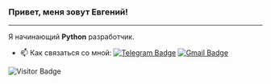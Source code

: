 ### Привет, меня зовут Евгений!
---
Я начинающий **Python** разработчик.

- :mailbox: Как связаться со мной: [![Telegram Badge](https://img.shields.io/badge/-EvgeniiKalikov-blue?style=flat&logo=Telegram&logoColor=white)](https://t.me/es_first) [![Gmail Badge](https://img.shields.io/badge/-Gmail-red?style=flat&logo=Gmail&logoColor=white)](mailto:eskalikov@gmail.com)

![Visitor Badge](https://visitor-badge.laobi.icu/badge?page_id=esk-git)
<!--
**esk-git/esk-git** is a ✨ _special_ ✨ repository because its `README.md` (this file) appears on your GitHub profile.

Here are some ideas to get you started:

- 🔭 I’m currently working on ...
- 🌱 I’m currently learning ...
- 👯 I’m looking to collaborate on ...
- 🤔 I’m looking for help with ...
- 💬 Ask me about ...
- 📫 How to reach me: ...
- 😄 Pronouns: ...
- ⚡ Fun fact: ...
-->
